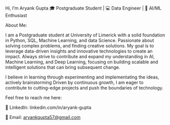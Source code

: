  Hi, I’m Aryank Gupta
🎓 Postgraduate Student | 💻 Data Engineer | 🤖 AI/ML Enthusiast

About Me: 

I am a Postgraduate student at University of Limerick with a solid foundation in Python, SQL, Machine Learning, and data Science. 
Passionate about solving complex problems, and finding creative solutions. My goal is to leverage data-driven insights and innovative technologies to create an impact.
Always strive to contribute and expand my understanding in AI, Machine Learning, and Deep Learning, focusing on building scalable and intelligent solutions that can bring subsequent change. 

I believe in learning through experimenting and implementating the ideas, actively brainstorming Driven by continuous growth, I am eager to contribute to cutting-edge projects and push the boundaries of technology.


Feel free to reach me here:

💼 LinkedIn: linkedin.com/in/aryank-gupta

📧 Email: aryankgupta57@gmail.com
